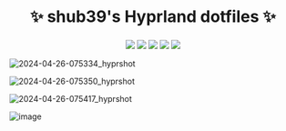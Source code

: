 <div align="center">
    <h1>✨ shub39's Hyprland dotfiles ✨</h1>
    <h3></h3>
</div>

<div align="center"> 

![](https://img.shields.io/github/last-commit/shub39/dotfiles?&style=for-the-badge&color=FFB1C8&logoColor=D9E0EE&labelColor=292324)
![](https://img.shields.io/github/stars/shub39/dotfiles?style=for-the-badge&logo=andela&color=FFB686&logoColor=D9E0EE&labelColor=292324)
![](https://img.shields.io/github/repo-size/shub39/dotfiles?color=CAC992&label=SIZE&logo=googledrive&style=for-the-badge&logoColor=D9E0EE&labelColor=292324)
![](https://img.shields.io/badge/issues-Skill-green?style=for-the-badge&color=CCE8E9&logoColor=D9E0EE&labelColor=292324) 
[![](https://img.shields.io/badge/watch-Youtube-red?style=for-the-badge&logo=youtube&color=CCE8E9&logoColor=D9E0EE&labelColor=292324)](https://youtu.be/ZZDs9ZK9R_U?si=9R65mKfAn-Wrryd3) 

</a>
</div>

![2024-04-26-075334_hyprshot](https://github.com/shub39/dotfiles/assets/143277026/cd38c8d0-bc9c-4ff2-baa8-e5940088cf6a)

![2024-04-26-075350_hyprshot](https://github.com/shub39/dotfiles/assets/143277026/0eec9744-ce3c-48e0-8ed5-1111b8c97b50)

![2024-04-26-075417_hyprshot](https://github.com/shub39/dotfiles/assets/143277026/6abd9ad6-074d-40d0-9776-0d04d502f171)

![image](https://github.com/shub39/dotfiles/assets/143277026/e4f7b124-b850-4b1b-8cd2-6c2fa1107269)
